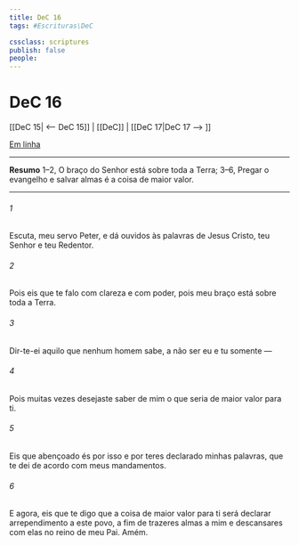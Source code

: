 ```yaml
---
title: DeC 16
tags: #Escrituras\DeC

cssclass: scriptures
publish: false
people:
---
```


# DeC 16
[[DeC 15| <-- DeC 15]] | [[DeC]] | [[DeC 17|DeC 17 --> ]]

[Em linha](https://churchofjesuschrist.org/study/scriptures/dc-testament/dc/16?lang=por)

---
__Resumo__
1–2, O braço do Senhor está sobre toda a Terra; 3–6, Pregar o evangelho e salvar almas é a coisa de maior valor.

---
###### 1 
Escuta, meu servo Peter, e dá ouvidos às palavras de Jesus Cristo, teu Senhor e teu Redentor.

###### 2 
Pois eis que te falo com clareza e com poder, pois meu braço está sobre toda a Terra.

###### 3 
Dir-te-ei aquilo que nenhum homem sabe, a não ser eu e tu somente —

###### 4 
Pois muitas vezes desejaste saber de mim o que seria de maior valor para ti.

###### 5 
Eis que abençoado és por isso e por teres declarado minhas palavras, que te dei de acordo com meus mandamentos.

###### 6 
E agora, eis que te digo que a coisa de maior valor para ti será declarar arrependimento a este povo, a fim de trazeres almas a mim e descansares com elas no reino de meu Pai. Amém.

